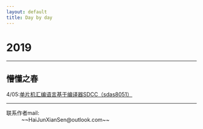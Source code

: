 ```yaml
---
layout: default
title: Day by day
---
```


# 2019


* * *

## 懵懂之春

4/05:[单片机汇编语言基于编译器SDCC（sdas8051）](./SddcForWindows_04-05.html)


* * *
<dl>
<dt>联系作者mail:</dt>
<dd>~~HaiJunXianSen@outlook.com~~</dd>
